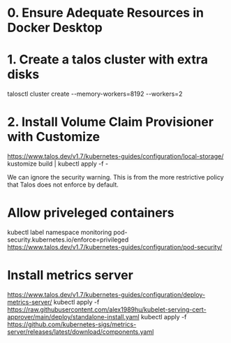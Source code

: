 # 0. Ensure Adequate Resources in Docker Desktop

# 1. Create a talos cluster with extra disks
talosctl cluster create --memory-workers=8192 --workers=2

# 2. Install Volume Claim Provisioner with Customize
https://www.talos.dev/v1.7/kubernetes-guides/configuration/local-storage/
kustomize build | kubectl apply -f -

We can ignore the security warning. This is from the more restrictive policy that Talos does not enforce by default.

# Allow priveleged containers
kubectl label namespace monitoring pod-security.kubernetes.io/enforce=privileged
https://www.talos.dev/v1.7/kubernetes-guides/configuration/pod-security/

# Install metrics server
https://www.talos.dev/v1.7/kubernetes-guides/configuration/deploy-metrics-server/
kubectl apply -f https://raw.githubusercontent.com/alex1989hu/kubelet-serving-cert-approver/main/deploy/standalone-install.yaml
kubectl apply -f https://github.com/kubernetes-sigs/metrics-server/releases/latest/download/components.yaml
